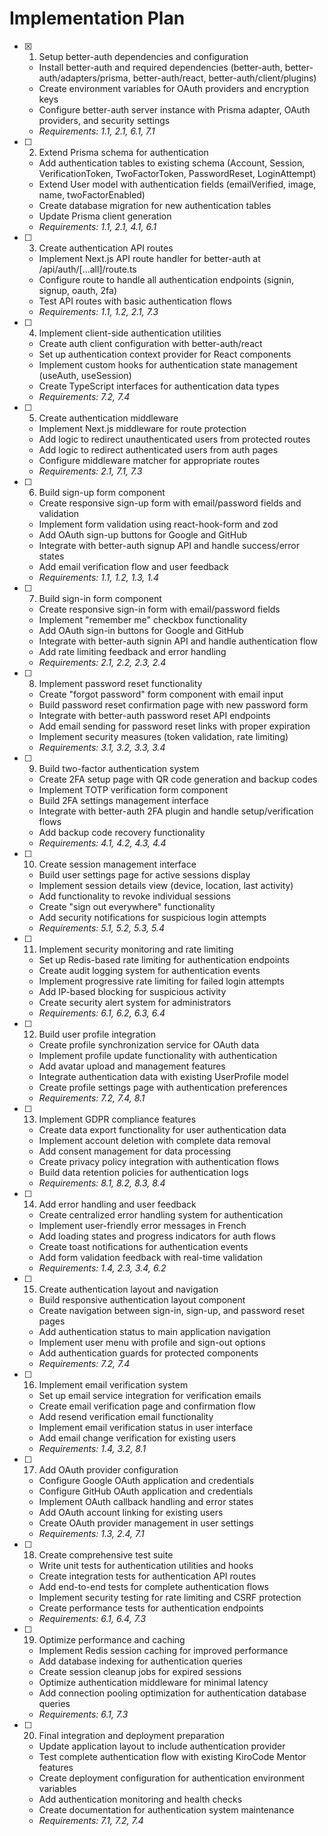 # Implementation Plan

- [x] 1. Setup better-auth dependencies and configuration






  - Install better-auth and required dependencies (better-auth, better-auth/adapters/prisma, better-auth/react, better-auth/client/plugins)
  - Create environment variables for OAuth providers and encryption keys
  - Configure better-auth server instance with Prisma adapter, OAuth providers, and security settings
  - _Requirements: 1.1, 2.1, 6.1, 7.1_

- [ ] 2. Extend Prisma schema for authentication
  - Add authentication tables to existing schema (Account, Session, VerificationToken, TwoFactorToken, PasswordReset, LoginAttempt)
  - Extend User model with authentication fields (emailVerified, image, name, twoFactorEnabled)
  - Create database migration for new authentication tables
  - Update Prisma client generation
  - _Requirements: 1.1, 2.1, 4.1, 6.1_

- [ ] 3. Create authentication API routes
  - Implement Next.js API route handler for better-auth at /api/auth/[...all]/route.ts
  - Configure route to handle all authentication endpoints (signin, signup, oauth, 2fa)
  - Test API routes with basic authentication flows
  - _Requirements: 1.1, 1.2, 2.1, 7.3_

- [ ] 4. Implement client-side authentication utilities
  - Create auth client configuration with better-auth/react
  - Set up authentication context provider for React components
  - Implement custom hooks for authentication state management (useAuth, useSession)
  - Create TypeScript interfaces for authentication data types
  - _Requirements: 7.2, 7.4_

- [ ] 5. Create authentication middleware
  - Implement Next.js middleware for route protection
  - Add logic to redirect unauthenticated users from protected routes
  - Add logic to redirect authenticated users from auth pages
  - Configure middleware matcher for appropriate routes
  - _Requirements: 2.1, 7.1, 7.3_

- [ ] 6. Build sign-up form component
  - Create responsive sign-up form with email/password fields and validation
  - Implement form validation using react-hook-form and zod
  - Add OAuth sign-up buttons for Google and GitHub
  - Integrate with better-auth signup API and handle success/error states
  - Add email verification flow and user feedback
  - _Requirements: 1.1, 1.2, 1.3, 1.4_

- [ ] 7. Build sign-in form component
  - Create responsive sign-in form with email/password fields
  - Implement "remember me" checkbox functionality
  - Add OAuth sign-in buttons for Google and GitHub
  - Integrate with better-auth signin API and handle authentication flow
  - Add rate limiting feedback and error handling
  - _Requirements: 2.1, 2.2, 2.3, 2.4_

- [ ] 8. Implement password reset functionality
  - Create "forgot password" form component with email input
  - Build password reset confirmation page with new password form
  - Integrate with better-auth password reset API endpoints
  - Add email sending for password reset links with proper expiration
  - Implement security measures (token validation, rate limiting)
  - _Requirements: 3.1, 3.2, 3.3, 3.4_

- [ ] 9. Build two-factor authentication system
  - Create 2FA setup page with QR code generation and backup codes
  - Implement TOTP verification form component
  - Build 2FA settings management interface
  - Integrate with better-auth 2FA plugin and handle setup/verification flows
  - Add backup code recovery functionality
  - _Requirements: 4.1, 4.2, 4.3, 4.4_

- [ ] 10. Create session management interface
  - Build user settings page for active sessions display
  - Implement session details view (device, location, last activity)
  - Add functionality to revoke individual sessions
  - Create "sign out everywhere" functionality
  - Add security notifications for suspicious login attempts
  - _Requirements: 5.1, 5.2, 5.3, 5.4_

- [ ] 11. Implement security monitoring and rate limiting
  - Set up Redis-based rate limiting for authentication endpoints
  - Create audit logging system for authentication events
  - Implement progressive rate limiting for failed login attempts
  - Add IP-based blocking for suspicious activity
  - Create security alert system for administrators
  - _Requirements: 6.1, 6.2, 6.3, 6.4_

- [ ] 12. Build user profile integration
  - Create profile synchronization service for OAuth data
  - Implement profile update functionality with authentication
  - Add avatar upload and management features
  - Integrate authentication data with existing UserProfile model
  - Create profile settings page with authentication preferences
  - _Requirements: 7.2, 7.4, 8.1_

- [ ] 13. Implement GDPR compliance features
  - Create data export functionality for user authentication data
  - Implement account deletion with complete data removal
  - Add consent management for data processing
  - Create privacy policy integration with authentication flows
  - Build data retention policies for authentication logs
  - _Requirements: 8.1, 8.2, 8.3, 8.4_

- [ ] 14. Add error handling and user feedback
  - Create centralized error handling system for authentication
  - Implement user-friendly error messages in French
  - Add loading states and progress indicators for auth flows
  - Create toast notifications for authentication events
  - Add form validation feedback with real-time validation
  - _Requirements: 1.4, 2.3, 3.4, 6.2_

- [ ] 15. Create authentication layout and navigation
  - Build responsive authentication layout component
  - Create navigation between sign-in, sign-up, and password reset pages
  - Add authentication status to main application navigation
  - Implement user menu with profile and sign-out options
  - Add authentication guards for protected components
  - _Requirements: 7.2, 7.4_

- [ ] 16. Implement email verification system
  - Set up email service integration for verification emails
  - Create email verification page and confirmation flow
  - Add resend verification email functionality
  - Implement email verification status in user interface
  - Add email change verification for existing users
  - _Requirements: 1.4, 3.2, 8.1_

- [ ] 17. Add OAuth provider configuration
  - Configure Google OAuth application and credentials
  - Configure GitHub OAuth application and credentials
  - Implement OAuth callback handling and error states
  - Add OAuth account linking for existing users
  - Create OAuth provider management in user settings
  - _Requirements: 1.3, 2.4, 7.1_

- [ ] 18. Create comprehensive test suite
  - Write unit tests for authentication utilities and hooks
  - Create integration tests for authentication API routes
  - Add end-to-end tests for complete authentication flows
  - Implement security testing for rate limiting and CSRF protection
  - Create performance tests for authentication endpoints
  - _Requirements: 6.1, 6.4, 7.3_

- [ ] 19. Optimize performance and caching
  - Implement Redis session caching for improved performance
  - Add database indexing for authentication queries
  - Create session cleanup jobs for expired sessions
  - Optimize authentication middleware for minimal latency
  - Add connection pooling optimization for authentication database queries
  - _Requirements: 6.1, 7.3_

- [ ] 20. Final integration and deployment preparation
  - Update application layout to include authentication provider
  - Test complete authentication flow with existing KiroCode Mentor features
  - Create deployment configuration for authentication environment variables
  - Add authentication monitoring and health checks
  - Create documentation for authentication system maintenance
  - _Requirements: 7.1, 7.2, 7.4_